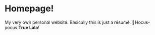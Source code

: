 # Homepage!
My very own personal website. Basically this is just a résumé.
🧙Hocus-pocus **True Lala**!

